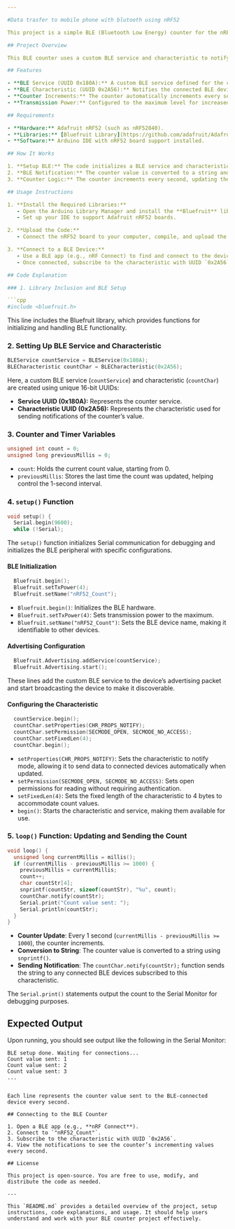 ```yaml
---

#Data trasfer to mobile phone with blutooth using nRF52

This project is a simple BLE (Bluetooth Low Energy) counter for the nRF52 series microcontrollers, using the Bluefruit library. The program broadcasts a counter value that increments every second and sends it as a notification to any connected BLE device.

## Project Overview

This BLE counter uses a custom BLE service and characteristic to notify connected devices with an incrementing count. The counter value is updated every second and transmitted as a BLE notification, allowing the connected device to receive the updated count in real-time.

## Features

- **BLE Service (UUID 0x180A):** A custom BLE service defined for the counter functionality.
- **BLE Characteristic (UUID 0x2A56):** Notifies the connected BLE device every second with the current counter value.
- **Counter Increments:** The counter automatically increments every second.
- **Transmission Power:** Configured to the maximum level for increased BLE range.

## Requirements

- **Hardware:** Adafruit nRF52 (such as nRF52840).
- **Libraries:** [Bluefruit Library](https://github.com/adafruit/Adafruit_nRF52_Arduino) installed via Arduino Library Manager.
- **Software:** Arduino IDE with nRF52 board support installed.

## How It Works

1. **Setup BLE:** The code initializes a BLE service and characteristic. 
2. **BLE Notification:** The counter value is converted to a string and sent as a notification to connected BLE devices.
3. **Counter Logic:** The counter increments every second, updating the BLE characteristic to notify subscribers of the new value.

## Usage Instructions

1. **Install the Required Libraries:**
   - Open the Arduino Library Manager and install the **Bluefruit** library.
   - Set up your IDE to support Adafruit nRF52 boards.

2. **Upload the Code:**
   - Connect the nRF52 board to your computer, compile, and upload the code to the board.

3. **Connect to a BLE Device:**
   - Use a BLE app (e.g., nRF Connect) to find and connect to the device named `"nRF52_Count"`.
   - Once connected, subscribe to the characteristic with UUID `0x2A56` to start receiving the count updates.

## Code Explanation

### 1. Library Inclusion and BLE Setup

```cpp
#include <bluefruit.h>
```

This line includes the Bluefruit library, which provides functions for initializing and handling BLE functionality.

### 2. Setting Up BLE Service and Characteristic

```cpp
BLEService countService = BLEService(0x180A);
BLECharacteristic countChar = BLECharacteristic(0x2A56);
```

Here, a custom BLE service (`countService`) and characteristic (`countChar`) are created using unique 16-bit UUIDs:
- **Service UUID (0x180A):** Represents the counter service.
- **Characteristic UUID (0x2A56):** Represents the characteristic used for sending notifications of the counter’s value.

### 3. Counter and Timer Variables

```cpp
unsigned int count = 0;
unsigned long previousMillis = 0;
```

- `count`: Holds the current count value, starting from 0.
- `previousMillis`: Stores the last time the count was updated, helping control the 1-second interval.

### 4. `setup()` Function

```cpp
void setup() {
  Serial.begin(9600);
  while (!Serial);
```

The `setup()` function initializes Serial communication for debugging and initializes the BLE peripheral with specific configurations.

#### BLE Initialization

```cpp
  Bluefruit.begin();
  Bluefruit.setTxPower(4);    
  Bluefruit.setName("nRF52_Count");
```

- `Bluefruit.begin()`: Initializes the BLE hardware.
- `Bluefruit.setTxPower(4)`: Sets transmission power to the maximum.
- `Bluefruit.setName("nRF52_Count")`: Sets the BLE device name, making it identifiable to other devices.

#### Advertising Configuration

```cpp
  Bluefruit.Advertising.addService(countService);
  Bluefruit.Advertising.start();
```

These lines add the custom BLE service to the device’s advertising packet and start broadcasting the device to make it discoverable.

#### Configuring the Characteristic

```cpp
  countService.begin();
  countChar.setProperties(CHR_PROPS_NOTIFY);
  countChar.setPermission(SECMODE_OPEN, SECMODE_NO_ACCESS);
  countChar.setFixedLen(4);
  countChar.begin();
```

- `setProperties(CHR_PROPS_NOTIFY)`: Sets the characteristic to notify mode, allowing it to send data to connected devices automatically when updated.
- `setPermission(SECMODE_OPEN, SECMODE_NO_ACCESS)`: Sets open permissions for reading without requiring authentication.
- `setFixedLen(4)`: Sets the fixed length of the characteristic to 4 bytes to accommodate count values.
- `begin()`: Starts the characteristic and service, making them available for use.

### 5. `loop()` Function: Updating and Sending the Count

```cpp
void loop() {
  unsigned long currentMillis = millis();
  if (currentMillis - previousMillis >= 1000) {
    previousMillis = currentMillis;
    count++;
    char countStr[4];
    snprintf(countStr, sizeof(countStr), "%u", count);
    countChar.notify(countStr);
    Serial.print("Count value sent: ");
    Serial.println(countStr);
  }
}
```

- **Counter Update**: Every 1 second (`currentMillis - previousMillis >= 1000`), the counter increments.
- **Conversion to String**: The counter value is converted to a string using `snprintf()`.
- **Sending Notification**: The `countChar.notify(countStr);` function sends the string to any connected BLE devices subscribed to this characteristic.

The `Serial.print()` statements output the count to the Serial Monitor for debugging purposes.

## Expected Output

Upon running, you should see output like the following in the Serial Monitor:

```
BLE setup done. Waiting for connections...
Count value sent: 1
Count value sent: 2
Count value sent: 3
...
```

```

Each line represents the counter value sent to the BLE-connected device every second.

## Connecting to the BLE Counter

1. Open a BLE app (e.g., **nRF Connect**).
2. Connect to `"nRF52_Count"`.
3. Subscribe to the characteristic with UUID `0x2A56`.
4. View the notifications to see the counter’s incrementing values every second.

## License

This project is open-source. You are free to use, modify, and distribute the code as needed.

---

This `README.md` provides a detailed overview of the project, setup instructions, code explanations, and usage. It should help users understand and work with your BLE counter project effectively.
